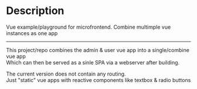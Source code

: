 # Description
Vue example/playground for microfrontend. Combine multimple vue instances as one app
<hr />

This project/repo combines the admin & user vue app into a single/combine vue app<br />
Which can then be served as a sinle SPA via a webserver after building.

The current version does not contain any routing.<br />
Just "static" vue apps with reactive components like textbox & radio buttons